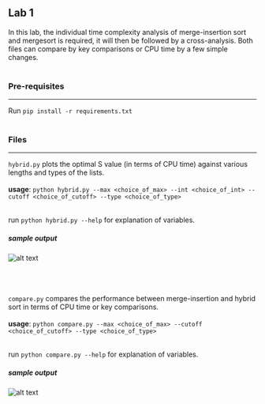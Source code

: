 Lab 1
---
In this lab, the individual time complexity analysis of merge-insertion sort and mergesort is required, it will then be followed by a cross-analysis. Both files can compare by key comparisons or CPU time by a few simple changes.
<br/>
<br/>
### Pre-requisites
---
Run ```pip install -r requirements.txt```
<br/>
<br/>

### Files
---
```hybrid.py```
plots the optimal S value (in terms of CPU time) against various lengths and types of the lists.
<br/>
<br/>
**usage**: ```python hybrid.py --max <choice_of_max> --int <choice_of_int> --cutoff <choice_of_cutoff> --type <choice_of_type>```
<br/>
<br/>

run ```python hybrid.py --help``` for explanation of variables.

##### sample output

![alt text](https://github.com/Tangolin/CZ2101-Algorithm-Design-and-Analysis/blob/main/lab-1/output_10_1_random.jpg)<br/><br/><br/><br/>

```compare.py```
compares the performance between merge-insertion and hybrid sort in terms of CPU time or key comparisons.
<br/>
<br/>
**usage**: ```python compare.py --max <choice_of_max> --cutoff <choice_of_cutoff> --type <choice_of_type> ```
<br/>
<br/>

run ```python compare.py --help``` for explanation of variables.

##### sample output

![alt text](https://github.com/Tangolin/CZ2101-Algorithm-Design-and-Analysis/blob/main/lab-1/10000_CPU_Time_reverse.png)

